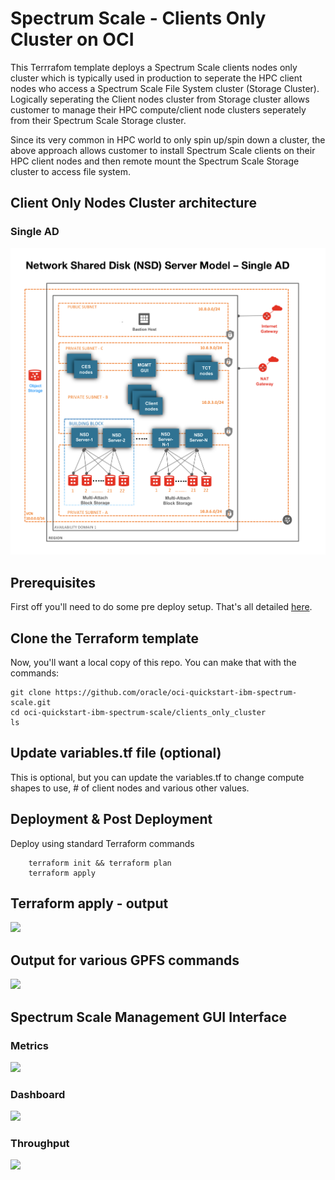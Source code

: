 # Spectrum Scale - Clients Only Cluster on OCI
This Terrrafom template deploys a Spectrum Scale clients nodes only cluster which is typically used in production to seperate the HPC client nodes who access a Spectrum Scale File System cluster (Storage Cluster).  Logically seperating the Client nodes cluster from Storage cluster allows customer to manage their HPC compute/client node clusters seperately from their Spectrum Scale Storage cluster.  

Since its very common in HPC world to only spin up/spin down a cluster, the above approach allows customer to install Spectrum Scale clients on their HPC client nodes and then remote mount the Spectrum Scale Storage cluster to access file system. 


## Client Only Nodes Cluster architecture

### Single AD 
![](../images/network_shared_disk_server_model/01a-single-AD-architecture.png)


## Prerequisites
First off you'll need to do some pre deploy setup.  That's all detailed [here](https://github.com/oracle/oci-quickstart-prerequisites).


## Clone the Terraform template
Now, you'll want a local copy of this repo.  You can make that with the commands:

    git clone https://github.com/oracle/oci-quickstart-ibm-spectrum-scale.git
    cd oci-quickstart-ibm-spectrum-scale/clients_only_cluster
    ls



## Update variables.tf file (optional)
This is optional, but you can update the variables.tf to change compute shapes to use, # of client nodes  and various other values. 




## Deployment & Post Deployment

Deploy using standard Terraform commands

        terraform init && terraform plan
        terraform apply 


## Terraform apply - output 

![](../images/network_shared_disk_server_model/X02-tf-apply.png)

## Output for various GPFS commands

![](../images/network_shared_disk_server_model/X03-mm-commands.png)

## Spectrum Scale Management GUI Interface

### Metrics
![](../images/network_shared_disk_server_model/X04-gui-charts.png)

### Dashboard
![](../images/network_shared_disk_server_model/X05-gui-dashboard.png)

### Throughput
![](../images/network_shared_disk_server_model/X06-gui-throughput.png)


